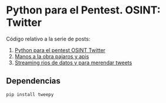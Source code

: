 Python para el Pentest. OSINT: Twitter
======================================

Código relativo a la serie de posts:

1. [Python para el pentest OSINT Twitter](http://www.securityartwork.es/2014/10/30/python-para-el-pentest-osint-twitter-1/)
1. [Manos a la obra pajaros y apis](http://www.securityartwork.es/2014/11/04/manos-a-la-obra-pajaros-y-apis/)
1. [Streaming rios de datos y para merendar tweets](http://www.securityartwork.es/2014/11/06/python-para-el-pentest-osint-twitter-3-streaming-rios-de-datos-y-para-merendar-tweets/)
 
## Dependencias

`pip install tweepy`
